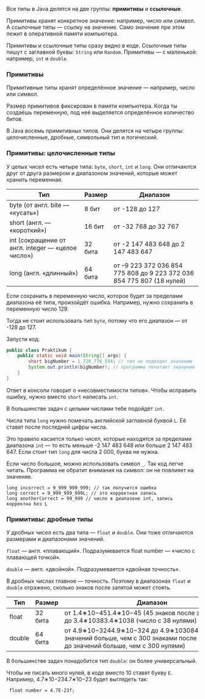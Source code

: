 Все типы в Java делятся на две группы: **примитивы** и **ссылочные**.

Примитивы хранят конкретное значение: например, число или символ. А ссылочные типы — ссылку на значение. Само значение при этом лежит в оперативной памяти компьютера.

Примитивы и ссылочные типы сразу видно в коде. Ссылочные типы пишут с заглавной буквы: `String` или `Random`. Примитивы — с маленькой: например, `int` и `double`.

### Примитивы

Примитивные типы хранят определённое значение — например, число или символ.

Размер примитивов фиксирован в памяти компьютера. Когда ты создаёшь переменную, под неё выделяется определённое количество битов.

В Java восемь примитивных типов. Они делятся на четыре группы: целочисленные, дробные, символьный тип и логический.

### Примитивы: целочисленные типы

У целых чисел есть четыре типа: `byte`, `short`, `int` и `long`. Они отличаются друг от друга размером и диапазоном значений, которые может хранить переменная.

|Тип|Размер|Диапазон|
|---|---|---|
|byte (от англ. bite — «кусать»)|8 бит|от -128 до 127|
|short (англ. — «короткий»)|16 бит|от -32 768 до 32 767|
|int (сокращение от англ. integer — «целое число»)|32 бита|от -2 147 483 648 до 2 147 483 647|
|long (англ. «длинный»)|64 бита|от –9 223 372 036 854 775 808 до 9 223 372 036 854 775 807 (18 нулей)|

Если сохранить в переменную число, которое будет за пределами диапазона её типа, произойдёт ошибка. Например, нужно сохранить в переменную число 129.

Тогда не стоит использовать тип `byte`, потому что его диапазон — от -128 до 127.

Запусти код:

```java
public class Praktikum {
    public static void main(String[] args) {
        short bigNumber = 1_720_776_554; // тип не подходит значению
        System.out.println(bigNumber); // программа печатает значение
    }
}
```

Ответ в консоли говорит о «несовместимости типов». Чтобы исправить ошибку, нужно вместо `short` написать `int`.

В большинстве задач с целыми числами тебе подойдёт `int`.

Числа типа `long` нужно помечать английской заглавной буквой `L`. Её ставят после последней цифры числа.

Это правило касается только чисел, которые находятся за пределами диапазона `int` — то есть меньше -2 147 483 648 или больше 2 147 483 647. Если стоит тип `long` для числа 2 000, буква не нужна.

Если число большое, можно использовать символ `_`. Так код легче читать. Программа не обратит внимания на символ: он не повлияет на значение.



```
long incorrect = 9_999_999_999; // так получится ошибка
long correct = 9_999_999_999L; // это корректная запись
long anotherCorrect = 99_999 // число в диапазоне int, запись корректна без L 
```

### Примитивы: дробные типы

У дробных чисел есть два типа — `float` и `double`. Они тоже отличаются размерами и диапазонами значений.

`float` — англ. «плавающий». Подразумевается float number — «число с плавающей точкой».

`double` — англ. «двойной». Подразумевается «двойная точность».

В дробных числах главное — точность. Поэтому в диапазонах `float` и `double` отражено, сколько знаков после запятой может стоять.

|Тип|Размер|Диапазон|
|---|---|---|
|float|32 бита|от 1.4∗10−451.4∗10−45 (45 знаков после запятой) до 3.4∗10383.4∗1038 (число с 38 нулями)|
|double|64 бита|от 4.9∗10−3244.9∗10−324 до 4.9∗103084.9∗10308 (от значений больше, чем с 300 знаками после запятой, — до значений больше, чем с 300 нулями)|

В большинстве задач понадобится тип `double`: он более универсальный.

Чтобы не писать много нулей, в коде вместо 10 ставят букву `Е`. Например, 4.7∗10−234.7∗10−23 будет выглядеть так:



```
 float number = 4.7E-23f; 
```

